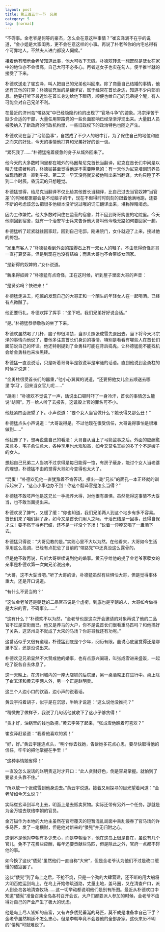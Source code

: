 ```yaml
---
layout: post
title: 第三百五十一节　兄弟
category: 5
tag: [normal]
---
```


“不碍事。金老爷是何等的豪杰，怎么会在意这种事情？”崔玄泽满不在乎的说道，“金小姐是大家闺秀，更不会在意这样的小事。再说了朴老爷你的内宅总得有个可靠地人。不然夫人进门都没人伺候。”

接着他有暗示金老爷知道此事，他大可收下无碍。朴德欢转念一想既然是孽女在家中的地位亦不会很高，自己大可不必多心。再者这女子也实在勾人，便半推半就的接受了下来。

朴德欢送走了崔玄泽，叫人把自己的兄弟也叫回来。除了商量自己结婚的事情，他还有其他的打算：朴德猛充当的是翻译官，属于经常在首长身边，知道不少内部消息。他要打听下最近谁在首长身边给他下眼药，顺便也给自己的兄弟提个醒，有人可能会对自己兄弟不利。

在最近的济州岛“带路党”中已经隐隐约约的出现了“官场斗争”的迹象。冯宗泽苦于缺少合适的干部，大量任用带路党的一些负面影响已经渐渐浮现出来。大量旧人员被吸纳入了新政府的行政机构里，一些旧政权下的政治特色也随之产生。

朴德欢现在当了“弓箭监事”，自然成了不少人的眼中钉，为了保住自己的地位和随之而来的好处，今天的事情他打算和兄弟好好的谈一谈。

“累死我了……”朴德猛拖着疲惫的身子从城外回来了。

他今天的大多数时间里都在城外的马圈帮尼克首长当翻译，尼克在首长们中间是以精力旺盛著称的，朴德猛甚至觉得他是不需要睡觉的：有一天他为尼克培训饲养员做现场翻译一直到午夜。第二天一早天没亮就又被他叫出来当翻译，大约只睡了不到二个时辰。昏沉沉的只想睡觉。

朴德猛觉得，给尼克当翻译不仅比给其他首长当翻译，比自己过去当官奴婢“当官差”的时候都累那会是不动脑子的干，现在不但得时时刻刻的跟着他满地跑，还要不断的考虑该怎么把很多他根本没听说过哦的词汇翻译出来，堪称殚精竭虑。

因为工作繁忙。他大多数时间住在监营的宿舍，并不回到哥哥购置的宅院里。今天他刚回到宿舍，就有一个治安军士兵来告诉他大哥叫他今晚无路如何要回家一趟。

朴德猛听了赶紧就往回家赶，回到自己宅邸，刚进院门，女仆就迎了上来，接过他的挎包。

“家里有客人？”朴德猛看到外面的踏脚石上有一双女人的鞋子，不由觉得奇怪哥哥一直打算娶亲。但是到现在也没有结婚；而且大哥也不会带妓女回家。

“是新得的奴婢的，”女仆说道。

“新来得奴婢？”朴德猛有点奇怪，正在这时候，听到屋子里面大哥的声音：

“是贤弟吗？快进来！”

朴德猛走进去，吃惊的发现自己的大哥正和一个陌生的年轻女人在一起喝酒。已经有点微醺了。

他正要行礼，朴德欢挥了挥手：“坐下吧。我们兄弟好好说会话。”

“是。”朴德猛恭恭敬敬的坐了下来。

朴德欢虽然喝了几杯，脑子却很清楚，当即关照张成雪先退出去。当下将今天冯宗泽的事情向他说了，要他多注意首长们身边的事情，特别是看看有哪些人在首长们面前说自己的坏话。他还特别提到了金勇柱可能在背后捣鬼。让朴德猛能不能找机会给金勇柱也来块黑砖。

朴德猛一直没说话，只是听着哥哥半是叙说半是牢骚的话语。直到他说到金勇柱的时候才说道：

“金勇柱很受首长们的器重，”他小心翼翼的说道，“还要把他女儿金五顺送去哪里‘学习’，回来当女官儿呢……”

“胡闹！”朴德欢不觉说了一声，话说出口顿时吓了一身冷汗，首长的事情怎么能说“胡闹”。万一给人听了去报告，这诋毁上官的罪名可不小。

他赶紧四面张望了下。小声说道：“要个女人当官做什么？她长得又那么丑！”

朴德猛点头小声说道：“大哥说得是。不过他现在很受信任，大哥说得事怕是很难做到……”

他犹豫了下，想再说些自己的看法：大哥自从当上了弓箭监事之后。外面的应酬愈来愈多，宅子愈住愈大，各种享用也水涨船高，如今又莫名其妙的多了个不是嫂子的女人。

想起自己兄弟二人当初不过求得是每日能得一饱，有房子蔽身，能讨个女人当老婆的理想，朴德猛不由的觉得大哥如今变得也太大了。

“混蛋！”朴德欢见他一直犹豫着不肯答话，摆出一副“兄长”的面孔一本正经就的训斥起来了，“这点小事也办不到！你这个翻译官是怎么当得？”

朴德猛不敢吱声他是这兄长一手抚养大得，对他很有畏惧。虽然觉得这事情不大妥当，也不敢当面提出来。

朴德欢发了脾气，又缓了缓：“你也知道，我们兄弟两人到这个地步有多不容易。首长们来了咱们翻了身，如今又是首长们用人之际，干活巴结是一回事，还得自保才成！要不然干得再巴结，还不是一样没个下场！”说着一仰脖又喝了一盅酒下去。

朴德猛只得说：“大哥见教的是。”实则心里不大以为然。在他看来，大哥如今生活享用这么高调，已经有点犯忌了目前的“带路党”中还真没这么露骨的。

但是他不敢再说，只听大哥继续说到他的婚事。黄云宇给他的提了金老爷家孽女的亲事是朴德欢第一次向兄弟说出来。

“大哥，这不大妥当吧。”听了大哥的话，朴德猛虽然有些惧怕大哥，但是觉得事体重大，还是开口说道。

“有什么不妥当的？”

“这位金老爷还是朝廷的二品官虽说是个虚衔，到底也是李朝的人，大哥如今做得是大宋的官，不碍事么……”

“这有什么？”朴德欢不以为然，“金老爷也是这次开会邀请的对象再说了他的二品官不过是空衔而已。他又是养马的大户，你不是说首长们很看重马匹吗？和他搞好了关系，这济州岛不就成了大宋的马场？你哥哥我还有功呢。”

这番话似乎又很有道理，朴德猛到底是个少年，阅历有限。虽说心底里觉得还是哪里不妥，还是没说出来。

朴德欢见兄弟显然不大赞成他的婚事，也有点意兴阑珊，叫张成雪进来盛饭，一起吃了饭各自去休息了。

这一天晚上，在济州城内的一座大店铺的后院里，另一桌酒席正在进行中。桌上除了崔玄泽和黄云宇两人外，另一个正是赵明贵。

这三个人边小口的饮酒，边小声的说着话。

黄云宇捋着胡子，似乎是在沉思，半晌才说道：“这么说他没推托？”

“稍微做了做样子，我说了几句话他就收下了这小子够贪得！”

“贪才好，油锅里的钱也敢捞。”黄云宇笑了起来，“张成雪他瞧着可喜欢？”

崔玄泽赶紧道：“我看他喜欢的紧！”

“好，好。”黄云宇连连点头，“明个你去找她，告诉她多花点心思，要尽快取得他的信任，牢牢的把他掌握在手里！”

“这种事情她省得！”

一直没怎么说话的赵明贵这时才开口：“此人贪财好色，倒是容易掌握。就怕到了要紧关头靠不住。”

“所以放一个张成雪到他身边去。”黄云宇说道。接着又用探寻的目光望着问道：“金老爷如今怎么说？”

实际崔玄泽到半岛上去，明面上是去贩卖货物。实际还带有另外一个任务，那就是为金万镒去联络李朝的官员。

金万镒作为本地的大地主虽然在官府覆灭的短暂混乱局面中乘乱侵吞了官马场的许多马匹，发了一笔横财，但是他对新来的“倭髡”并无归附之心。

这倒不是他对李朝有多少忠心，而是李朝治下，他在这岛上很是自在，虽说有几个官儿，免不了花费些应酬，每年还要贡献些马匹，但是除此之外，官府一点都不碍他的事。

如今换了这伙“倭髡”虽然他们一直自称“大宋”，但是金老爷认为他们不过是改口缓慢的倭寇罢了。

这伙“倭髡”到了岛上之后，不抢不烧，只是一个劲的大肆营建，还不断的用大船将大明百姓运到岛上。在岛上开始修筑道路，丈量土地，盖马圈，又在清查户口，派人到全岛各地清查牧场……这一切举动都说明他们是别有所图。最近从朴德欢口中知道“倭髡”准备召集全岛各村召开会议，大户们都要派人参加的时候，金老爷不由得对自己的产业产生了极大的忧虑。

他是岛上尽人皆知的首富，又有许多倭髡垂涎的马匹，莫不成是准备拿自己下手？金老爷虽然朝廷不怎么忠心，但是李朝毕竟不会要他的全部身家。这伙来历不明的“倭髡”可就难说了。
